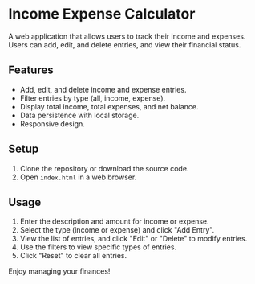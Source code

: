 # Income Expense Calculator

A web application that allows users to track their income and expenses. Users can add, edit, and delete entries, and view their financial status.

## Features

- Add, edit, and delete income and expense entries.
- Filter entries by type (all, income, expense).
- Display total income, total expenses, and net balance.
- Data persistence with local storage.
- Responsive design.

## Setup

1. Clone the repository or download the source code.
2. Open `index.html` in a web browser.

## Usage

1. Enter the description and amount for income or expense.
2. Select the type (income or expense) and click "Add Entry".
3. View the list of entries, and click "Edit" or "Delete" to modify entries.
4. Use the filters to view specific types of entries.
5. Click "Reset" to clear all entries.

Enjoy managing your finances!
